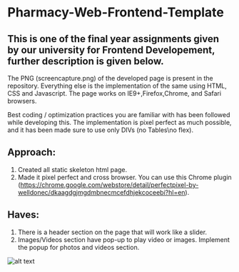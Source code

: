# Pharmacy-Web-Frontend-Template
## This is one of the final year assignments given by our university for Frontend Developement, further description is given below.

The PNG (screencapture.png) of the developed page is present in the repository. Everything else is the implementation of the same using HTML, CSS and Javascript. The page works on IE9+,Firefox,Chrome, and Safari browsers.

Best coding / optimization practices you are familiar with has been followed while developing this. The implementation is pixel perfect as much possible, and it has been made sure to use only DIVs (no Tables\no flex).

## Approach:
1. Created all static skeleton html page.
2. Made it pixel perfect and cross browser. 
You can use this Chrome plugin (https://chrome.google.com/webstore/detail/perfectpixel-by-welldonec/dkaagdgjmgdmbnecmcefdhjekcoceebi?hl=en).

## Haves:
1. There is a header section on the page that will work like a slider.
2. Images/Videos section have pop-up to play video or images. Implement the popup for photos and videos section. 

![alt text](<https://github.com/ryan3142/Pharmacy-Web-Frontend-Template/blob/master/screencapture.png>)
